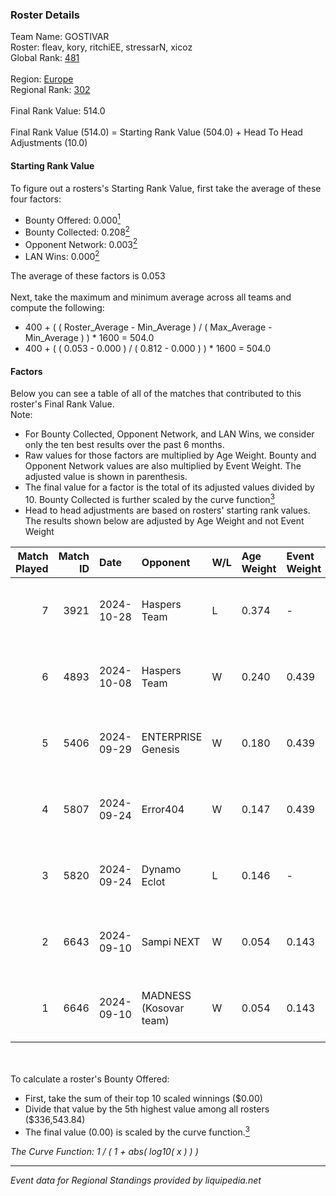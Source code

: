 ### Roster Details<br />
Team Name: GOSTIVAR<br />
Roster: fleav, kory, ritchiEE, stressarN, xicoz<br />
Global Rank: [481](../../standings_global_2025_03_01.md)<br />
<br />
Region: [Europe]( ../../standings_europe_2025_03_01.md)<br />
Regional Rank: [302]( ../../standings_europe_2025_03_01.md)<br />
<br />
Final Rank Value:  514.0<br />
<br />
Final Rank Value (514.0) = Starting Rank Value (504.0) + Head To Head Adjustments (10.0)<br />

#### Starting Rank Value<br />
To figure out a rosters's Starting Rank Value, first take the average of these four factors:<br />
- Bounty Offered: 0.000[<sup>1</sup>](#table2)
- Bounty Collected: 0.208[<sup>2</sup>](#table1)
- Opponent Network: 0.003[<sup>2</sup>](#table1)
- LAN Wins: 0.000[<sup>2</sup>](#table1)

The average of these factors is 0.053<br />
<br />
Next, take the maximum and minimum average across all teams and compute the following:<br />
- 400 + ( ( Roster_Average - Min_Average ) / ( Max_Average - Min_Average ) ) * 1600 = 504.0
- 400 + ( ( 0.053 - 0.000 ) / ( 0.812 - 0.000 ) ) * 1600 = 504.0


#### Factors<br />
Below you can see a table of all of the matches that contributed to this roster's Final Rank Value.<br />
Note:<br />

- For Bounty Collected, Opponent Network, and LAN Wins, we consider only the ten best results over the past 6 months.
- Raw values for those factors are multiplied by Age Weight. Bounty and Opponent Network values are also multiplied by Event Weight. The adjusted value is shown in parenthesis.
- The final value for a factor is the total of its adjusted values divided by 10. Bounty Collected is further scaled by the curve function[<sup>3</sup>](#curveFunction)
- Head to head adjustments are based on rosters' starting rank values. The results shown below are adjusted by Age Weight and not Event Weight
<span id="table1"></span><br />


| Match Played | Match ID | Date       | Opponent               | W/L | Age Weight | Event Weight | Bounty Collected | Opponent Network | LAN Wins  | H2H Adj. | Roster                                  |
| -: | -: | :- | :- | :- | :- | :- | :- | :- | :- | -: | :- |
|            7 |     3921 | 2024-10-28 | Haspers Team           | L   | 0.374      | -            | -                | -                | -         |    -2.83 | fleav, kory, ritchiEE, stressarN, xicoz |
|            6 |     4893 | 2024-10-08 | Haspers Team           | W   | 0.240      | 0.439        | 0.013 (0.001)    | 0.166 (0.018)    | 0 (0.000) |     5.75 | fleav, kory, ritchiEE, stressarN, xicoz |
|            5 |     5406 | 2024-09-29 | ENTERPRISE Genesis     | W   | 0.180      | 0.439        | 0.001 (0.000)    | 0.196 (0.016)    | 0 (0.000) |     3.87 | fleav, kory, ritchiEE, stressarN, xicoz |
|            4 |     5807 | 2024-09-24 | Error404               | W   | 0.147      | 0.439        | 0.000 (0.000)    | 0.016 (0.001)    | 0 (0.000) |     1.65 | fleav, kory, ritchiEE, stressarN, xicoz |
|            3 |     5820 | 2024-09-24 | Dynamo Eclot           | L   | 0.146      | -            | -                | -                | -         |    -0.18 | fleav, kory, ritchiEE, stressarN, xicoz |
|            2 |     6643 | 2024-09-10 | Sampi NEXT             | W   | 0.054      | 0.143        | 0.000 (0.000)    | 0.022 (0.000)    | 0 (0.000) |     0.82 | fleav, Q-Q, ritchiEE, stressarN, xicoz  |
|            1 |     6646 | 2024-09-10 | MADNESS (Kosovar team) | W   | 0.054      | 0.143        | 0.003 (0.000)    | 0.020 (0.000)    | 0 (0.000) |     0.93 | fleav, Q-Q, ritchiEE, stressarN, xicoz  |

<br />
<span id="table2"></span><br />
To calculate a roster's Bounty Offered:<br />

- First, take the sum of their top 10 scaled winnings ($0.00)
- Divide that value by the 5th highest value among all rosters ($336,543.84)
- The final value (0.00) is scaled by the curve function.[<sup>3</sup>](#curveFunction)

<span id="curveFunction"></span>_The Curve Function: 1 / ( 1 + abs( log10( x ) ) )_<br />

---
_Event data for Regional Standings provided by liquipedia.net_<br />
